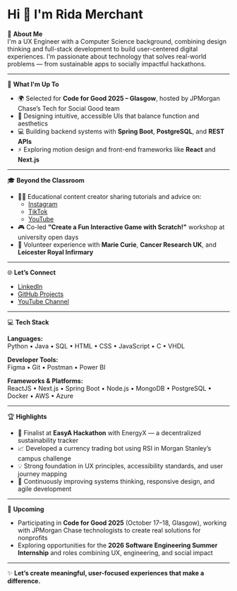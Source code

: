 # Hi 👋 I'm Rida Merchant

💫 **About Me**  
I'm a UX Engineer with a Computer Science background, combining design thinking and full-stack development to build user-centered digital experiences. I’m passionate about technology that solves real-world problems — from sustainable apps to socially impactful hackathons.

---

🚀 **What I'm Up To**
- 🌍 Selected for **Code for Good 2025 – Glasgow**, hosted by JPMorgan Chase’s Tech for Social Good team
- 🎨 Designing intuitive, accessible UIs that balance function and aesthetics
- 💻 Building backend systems with **Spring Boot**, **PostgreSQL**, and **REST APIs**
- ⚡ Exploring motion design and front-end frameworks like **React** and **Next.js**

---

🎓 **Beyond the Classroom**  
- 🧑‍🏫 Educational content creator sharing tutorials and advice on:
  - [Instagram](#)
  - [TikTok](#)
  - [YouTube](#)
- 🎮 Co-led **"Create a Fun Interactive Game with Scratch!"** workshop at university open days
- 💛 Volunteer experience with **Marie Curie**, **Cancer Research UK**, and **Leicester Royal Infirmary**

---

🌐 **Let’s Connect**
- [LinkedIn](#)  
- [GitHub Projects](#)  
- [YouTube Channel](#)  

---

💻 **Tech Stack**

**Languages:**  
Python • Java • SQL • HTML • CSS • JavaScript • C • VHDL

**Developer Tools:**  
Figma • Git • Postman • Power BI

**Frameworks & Platforms:**  
ReactJS • Next.js • Spring Boot • Node.js • MongoDB • PostgreSQL • Docker • AWS • Azure

---

🏆 **Highlights**
- 🌱 Finalist at **EasyA Hackathon** with EnergyX — a decentralized sustainability tracker
- 📈 Developed a currency trading bot using RSI in Morgan Stanley’s campus challenge
- 💡 Strong foundation in UX principles, accessibility standards, and user journey mapping
- 🎯 Continuously improving systems thinking, responsive design, and agile development

---

📅 **Upcoming**
- Participating in **Code for Good 2025** (October 17–18, Glasgow), working with JPMorgan Chase technologists to create real solutions for nonprofits
- Exploring opportunities for the **2026 Software Engineering Summer Internship** and roles combining UX, engineering, and social impact

---

✨ **Let’s create meaningful, user-focused experiences that make a difference.**
